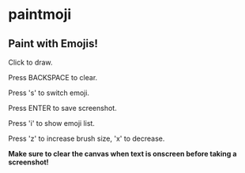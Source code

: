 # paintmoji

## Paint with Emojis!

Click to draw.

Press BACKSPACE to clear.

Press 's' to switch emoji.

Press ENTER to save screenshot.

Press 'i' to show emoji list.

Press 'z' to increase brush size, 'x' to decrease.

**Make sure to clear the canvas when text is onscreen before taking a screenshot!**